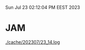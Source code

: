 Sun Jul 23 02:12:04 PM EEST 2023
# JAM
<a href='./cache/202307/23_14.log'>./cache/202307/23_14.log</a>
